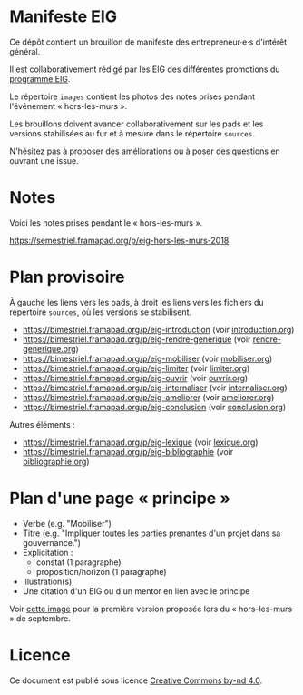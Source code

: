 # Manifeste EIG

Ce dépôt contient un brouillon de manifeste des entrepreneur·e·s
d'intérêt général.

Il est collaborativement rédigé par les EIG des différentes promotions
du [programme EIG](https://entrepreneur-interet-general.etalab.gouv.fr).

Le répertoire `images` contient les photos des notes prises pendant
l'événement « hors-les-murs ».

Les brouillons doivent avancer collaborativement sur les pads et les
versions stabilisées au fur et à mesure dans le répertoire `sources`.

N'hésitez pas à proposer des améliorations ou à poser des questions en
ouvrant une issue.

# Notes

Voici les notes prises pendant le « hors-les-murs ».

https://semestriel.framapad.org/p/eig-hors-les-murs-2018

# Plan provisoire

À gauche les liens vers les pads, à droit les liens vers les fichiers
du répertoire `sources`, où les versions se stabilisent.

- https://bimestriel.framapad.org/p/eig-introduction (voir [introduction.org](sources/introduction.org))
- https://bimestriel.framapad.org/p/eig-rendre-generique (voir [rendre-generique.org](sources/rendre-generique.org))
- https://bimestriel.framapad.org/p/eig-mobiliser (voir [mobiliser.org](sources/mobiliser.org))
- https://bimestriel.framapad.org/p/eig-limiter (voir [limiter.org](sources/limiter.org))
- https://bimestriel.framapad.org/p/eig-ouvrir (voir [ouvrir.org](sources/ouvrir.org))
- https://bimestriel.framapad.org/p/eig-internaliser (voir [internaliser.org](sources/internaliser.org))
- https://bimestriel.framapad.org/p/eig-ameliorer (voir [ameliorer.org](sources/ameliorer.org))
- https://bimestriel.framapad.org/p/eig-conclusion (voir [conclusion.org](sources/conclusion.org))

Autres éléments :

- https://bimestriel.framapad.org/p/eig-lexique (voir [lexique.org](sources/lexique.org))
- https://bimestriel.framapad.org/p/eig-bibliographie (voir [bibliographie.org](sources/bibliographie.org))

# Plan d'une page « principe »

- Verbe (e.g. "Mobiliser")
- Titre (e.g. "Impliquer toutes les parties prenantes d'un projet dans sa gouvernance.")
- Explicitation :
  - constat (1 paragraphe)
  - proposition/horizon (1 paragraphe)
- Illustration(s)
- Une citation d'un EIG ou d'un mentor en lien avec le principe

Voir [cette image](images/presentation-page-engagement.jpg) pour la
première version proposée lors du « hors-les-murs » de septembre.

# Licence

Ce document est publié sous licence [Creative Commons by-nd
4.0](https://creativecommons.org/licenses/by-nd/2.0/fr/).

